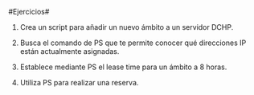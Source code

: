#Ejercicios#

1. Crea un script para añadir un nuevo ámbito a un servidor DCHP. 

2. Busca el comando de PS que te permite conocer qué direcciones IP están actualmente asignadas. 

3. Establece mediante PS el lease time para un ámbito a 8 horas. 
4. Utiliza PS para realizar una reserva. 